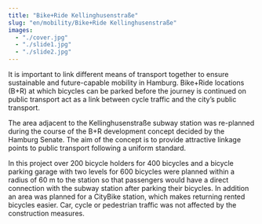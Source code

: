 ```yaml
---
title: "Bike+Ride Kellinghusenstraße"
slug: "en/mobility/Bike+Ride Kellinghusenstraße"
images:
  - "./cover.jpg"
  - "./slide1.jpg"
  - "./slide2.jpg"
---
```


It is important to link different means of transport together to
ensure sustainable and future-capable mobility in Hamburg. Bike+Ride
locations (B+R) at which bicycles can be parked before the journey is
continued on public transport act as a link between cycle traffic and
the city’s public transport.

The area adjacent to the Kellinghusenstraße subway station was
re-planned during the course of the B+R development concept decided by
the Hamburg Senate. The aim of the concept is to provide attractive
linkage points to public transport following a uniform standard.

In this project over 200 bicycle holders for 400 bicycles and a
bicycle parking garage with two levels for 600 bicycles were planned
within a radius of 60 m to the station so that passengers would have a
direct connection with the subway station after parking their bicycles.
In addition an area was planned for a CityBike station, which makes
returning rented bicycles easier. Car, cycle or pedestrian traffic was
not affected by the construction measures.
